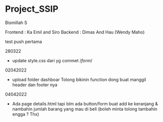 # Project_SSIP
Bismillah S

Frontend : Ka Emil and Siro
Backend : Dimas And Hau (Wendy Maho)

test push pertama

280322
- update style.css dari yg commet /*form*/

02042022
- upload folder dashboar
Tolong bikinin function dong buat manggil header dan footer nya

04042022
- Ada page details.html tapi blm ada button/form buat add ke keranjang & nambahin jumlah barang yang mau di beli (boleh minta tolong tambahin engga ? Thx)
